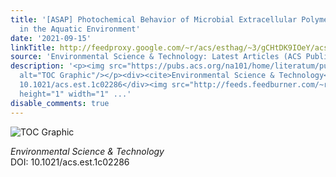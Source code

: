 ```yaml
---
title: '[ASAP] Photochemical Behavior of Microbial Extracellular Polymeric Substances
  in the Aquatic Environment'
date: '2021-09-15'
linkTitle: http://feedproxy.google.com/~r/acs/esthag/~3/gCHtDK9IOeY/acs.est.1c02286
source: 'Environmental Science & Technology: Latest Articles (ACS Publications)'
description: '<p><img src="https://pubs.acs.org/na101/home/literatum/publisher/achs/journals/content/esthag/0/esthag.ahead-of-print/acs.est.1c02286/20210915/images/medium/es1c02286_0007.gif"
  alt="TOC Graphic"/></p><div><cite>Environmental Science & Technology</cite></div><div>DOI:
  10.1021/acs.est.1c02286</div><img src="http://feeds.feedburner.com/~r/acs/esthag/~4/gCHtDK9IOeY"
  height="1" width="1" ...'
disable_comments: true
---
```

<p><img src="https://pubs.acs.org/na101/home/literatum/publisher/achs/journals/content/esthag/0/esthag.ahead-of-print/acs.est.1c02286/20210915/images/medium/es1c02286_0007.gif" alt="TOC Graphic"/></p><div><cite>Environmental Science & Technology</cite></div><div>DOI: 10.1021/acs.est.1c02286</div><img src="http://feeds.feedburner.com/~r/acs/esthag/~4/gCHtDK9IOeY" height="1" width="1" ...